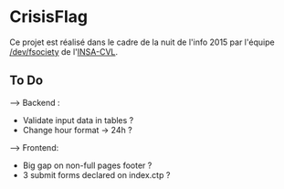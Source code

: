 # CrisisFlag

Ce projet est réalisé dans le cadre de la nuit de l'info 2015 par l'équipe [/dev/fsociety](http://nuit-info.insa-cvl.fr/fsociety) de l'[INSA-CVL](http://www.insa-centrevaldeloire.fr).
  
## To Do

--> Backend :

* Validate input data in tables ?  
* Change hour format -> 24h ?  

--> Frontend:

* Big gap on non-full pages footer ?  
* 3 submit forms declared on index.ctp ?  

